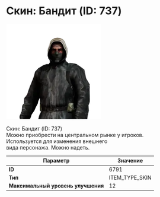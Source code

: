 # Скин: Бандит (ID: 737)

![Item Image](../img/6791.webp?raw=true)

Скин: Бандит (ID: 737)<br>Можно приобрести на центральном рынке у игроков.<br>Используется для изменения внешнего<br>вида персонажа. Можно надеть.


| Параметр | Значение |
|----------|----------|
| **ID** | 6791 |
| **Тип** | ITEM_TYPE_SKIN |
| **Максимальный уровень улучшения** | 12 |

